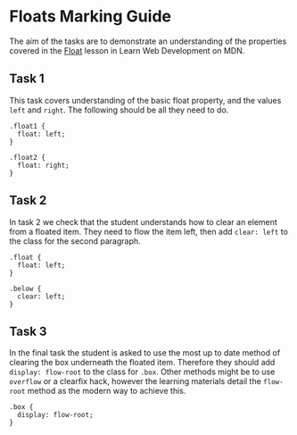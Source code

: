 # Floats Marking Guide

The aim of the tasks are to demonstrate an understanding of the properties covered in the [Float](https://developer.mozilla.org/en-US/docs/Learn/CSS/CSS_layout/Floats) lesson in Learn Web Development on MDN.

## Task 1

This task covers understanding of the basic float property, and the values `left` and `right`. The following should be all they need to do.

```
.float1 {
  float: left;
}

.float2 {
  float: right;
}

```

## Task 2

In task 2 we check that the student understands how to clear an element from a floated item. They need to flow the item left, then add `clear: left` to the class for the second paragraph.

```
.float {
  float: left;
}

.below {
  clear: left;
}
```

## Task 3

In the final task the student is asked to use the most up to date method of clearing the box underneath the floated item. Therefore they should add `display: flow-root` to the class for `.box`. Other methods might be to use `overflow` or a clearfix hack, however the learning materials detail the `flow-root` method as the modern way to achieve this.

```
.box {
  display: flow-root;
}
```
